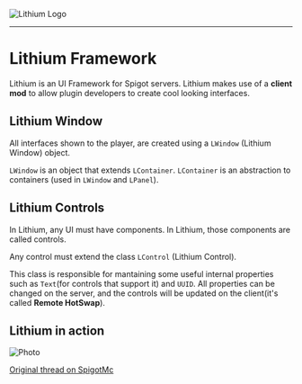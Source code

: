 ![Lithium Logo](https://i.imgur.com/LDEckzI.png "Lithium logo")

---
# Lithium Framework
Lithium is an UI Framework for Spigot servers. Lithium makes use of a **client mod** to allow plugin developers to create cool looking interfaces.

## Lithium Window
All interfaces shown to the player, are created using a `LWindow` (Lithium Window) object.


`LWindow` is an object that extends `LContainer`. `LContainer` is an abstraction to containers (used in `LWindow` and `LPanel`).

## Lithium Controls
In Lithium, any UI must have components. In Lithium, those components are called controls.

Any control must extend the class `LControl` (Lithium Control).


This class is responsible for mantaining some useful internal properties such as `Text`(for controls that support it) and `UUID`.
All properties can be changed on the server, and the controls will be updated on the client(it's called **Remote HotSwap**).

## Lithium in action
![Photo](https://i.imgur.com/PHT7HRg.gif "Lithium's Remote HotSwap feature")


[Original thread on SpigotMc](https://www.spigotmc.org/threads/lithium.274569/)

